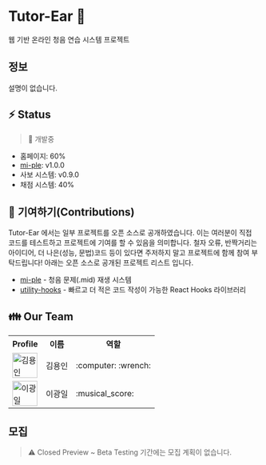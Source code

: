 # Tutor-Ear 👋
웹 기반 온라인 청음 연습 시스템 프로젝트

## 정보
<!-- 여기에 프로젝트 설명을 작성 -->
설명이 없습니다.

## :zap: Status
> :construction: 개발중

- 홈페이지: 60%
- [mi-ple](https://github.com/Tutor-Ear/mi-ple): v1.0.0
- 사보 시스템: v0.9.0
- 채점 시스템: 40%

## :star2: 기여하기(Contributions)
Tutor-Ear 에서는 일부 프로젝트를 오픈 소스로 공개하였습니다. 이는 여러분이 직접 코드를 테스트하고 프로젝트에 기여를 할 수 있음을 의미합니다. 철자 오류, 반짝거리는 아이디어, 더 나은(성능, 문법)코드 등이 있다면 주저하지 말고 프로젝트에 함께 참여 부탁드립니다! 아래는 오픈 소스로 공개된 프로젝트 리스트 입니다.

- [mi-ple](https://github.com/Tutor-Ear/mi-ple) - 청음 문제(.mid) 재생 시스템
- [utility-hooks](https://github.com/Tutor-Ear/utility-hooks) - 빠르고 더 적은 코드 작성이 가능한 React Hooks 라이브러리

## :family: Our Team
<table>
  <tr>
    <th>Profile</th>
    <th>이름</th>
    <th>역할</th>
  </tr>
  <tr>
    <td>
      <img src="https://scontent-ssn1-1.cdninstagram.com/v/t51.2885-19/291767880_550640363208580_9000538059129745225_n.jpg?stp=dst-jpg_s150x150&_nc_ht=scontent-ssn1-1.cdninstagram.com&_nc_cat=104&_nc_ohc=JjOW67waxgcAX9NVU4Q&edm=ALbqBD0BAAAA&ccb=7-5&oh=00_AT-X1mTQqcFoZ3jmo9jCb1i6kKll6pIiaLcnrDN8Bil9mg&oe=62D372AF&_nc_sid=9a90d6" alt="김용인" width="50" height="50"/>
    </td>
    <td>
    김용인
    </td>
    <td>
     :computer: :wrench:
    </td>
  </tr>
  <tr>
    <td>
      <img src="https://scontent-ssn1-1.cdninstagram.com/v/t51.2885-19/158648504_204614984779958_7321535570936914174_n.jpg?stp=dst-jpg_s150x150&_nc_ht=scontent-ssn1-1.cdninstagram.com&_nc_cat=102&_nc_ohc=HlFy0re4nm4AX_vy7I6&edm=ALbqBD0BAAAA&ccb=7-5&oh=00_AT9KvYZ8Y521e8O5U1CwBK2sB4MMn2xwpATJqyArzhIDbA&oe=62D3398E&_nc_sid=9a90d6" alt="이광일" width="50" height="50"/>
    </td>
    <td>
    이광일
    </td>
    <td>
    :musical_score:
    </td>
  </tr>
</table>

## 모집
> :warning: Closed Preview ~ Beta Testing 기간에는 모집 계획이 없습니다.

<!--

**Here are some ideas to get you started:**

🙋‍♀️ A short introduction - what is your organization all about?
🌈 Contribution guidelines - how can the community get involved?
👩‍💻 Useful resources - where can the community find your docs? Is there anything else the community should know?
🍿 Fun facts - what does your team eat for breakfast?
🧙 Remember, you can do mighty things with the power of [Markdown](https://docs.github.com/github/writing-on-github/getting-started-with-writing-and-formatting-on-github/basic-writing-and-formatting-syntax)
-->
